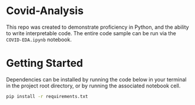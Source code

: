 # Covid-Analysis
This repo was created to demonstrate proficiency in Python, and the ability to write interpretable code.
The entire code sample can be run via the `COVID-EDA.ipynb` notebook.

# Getting Started
Dependencies can be installed by running the code below in your terminal in the project root directory, or by running the associated notebook cell.
```bash
pip install -r requirements.txt
```
